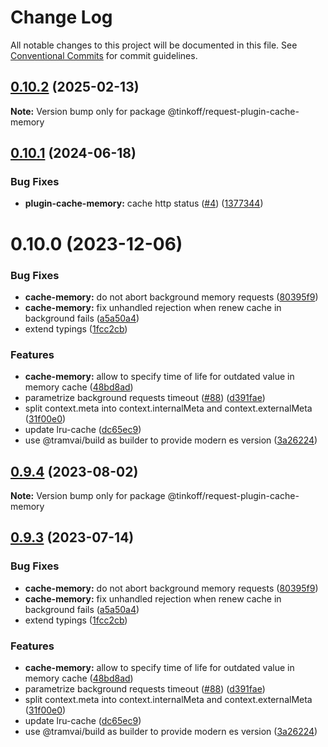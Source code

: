 # Change Log

All notable changes to this project will be documented in this file.
See [Conventional Commits](https://conventionalcommits.org) for commit guidelines.

## [0.10.2](https://github.com/Tinkoff/tinkoff-request/compare/@tinkoff/request-plugin-cache-memory@0.10.1...@tinkoff/request-plugin-cache-memory@0.10.2) (2025-02-13)

**Note:** Version bump only for package @tinkoff/request-plugin-cache-memory





## [0.10.1](https://github.com/Tinkoff/tinkoff-request/compare/@tinkoff/request-plugin-cache-memory@0.10.0...@tinkoff/request-plugin-cache-memory@0.10.1) (2024-06-18)


### Bug Fixes

* **plugin-cache-memory:** cache http status ([#4](https://github.com/Tinkoff/tinkoff-request/issues/4)) ([1377344](https://github.com/Tinkoff/tinkoff-request/commit/1377344242cf55e12565fc72f8f3518a8a46576d))





# 0.10.0 (2023-12-06)


### Bug Fixes

* **cache-memory:** do not abort background memory requests ([80395f9](https://github.com/Tinkoff/tinkoff-request/commit/80395f9be96cb73e62d09590aa89f043ab8ca679))
* **cache-memory:** fix unhandled rejection when renew cache in background fails ([a5a50a4](https://github.com/Tinkoff/tinkoff-request/commit/a5a50a463f632614b8be4bc39d540d3503b44914))
* extend typings ([1fcc2cb](https://github.com/Tinkoff/tinkoff-request/commit/1fcc2cb32597b10d788de36303507e385042fc96))


### Features

* **cache-memory:** allow to specify time of life for outdated value in memory cache ([48bd8ad](https://github.com/Tinkoff/tinkoff-request/commit/48bd8adb52cac7aea3f5a42ab6f1999edec4c704))
* parametrize background requests timeout ([#88](https://github.com/Tinkoff/tinkoff-request/issues/88)) ([d391fae](https://github.com/Tinkoff/tinkoff-request/commit/d391fae684a0d4ff2a5990ad4114c82f1208e09e))
* split context.meta into context.internalMeta and context.externalMeta ([31f00e0](https://github.com/Tinkoff/tinkoff-request/commit/31f00e0ae14767f213a67eb2df349c9f75adcfe7))
* update lru-cache ([dc65ec9](https://github.com/Tinkoff/tinkoff-request/commit/dc65ec92fb185b0100d5a87f4aecadc39f2a9cd5))
* use @tramvai/build as builder to provide modern es version ([3a26224](https://github.com/Tinkoff/tinkoff-request/commit/3a26224221d4fc073938cf32c2f147515620c28e))





## [0.9.4](https://github.com/Tinkoff/tinkoff-request/compare/@tinkoff/request-plugin-cache-memory@0.9.3...@tinkoff/request-plugin-cache-memory@0.9.4) (2023-08-02)

**Note:** Version bump only for package @tinkoff/request-plugin-cache-memory





## [0.9.3](https://github.com/Tinkoff/tinkoff-request/compare/@tinkoff/request-plugin-cache-memory@0.9.3...@tinkoff/request-plugin-cache-memory@0.9.3) (2023-07-14)


### Bug Fixes

* **cache-memory:** do not abort background memory requests ([80395f9](https://github.com/Tinkoff/tinkoff-request/commit/80395f9be96cb73e62d09590aa89f043ab8ca679))
* **cache-memory:** fix unhandled rejection when renew cache in background fails ([a5a50a4](https://github.com/Tinkoff/tinkoff-request/commit/a5a50a463f632614b8be4bc39d540d3503b44914))
* extend typings ([1fcc2cb](https://github.com/Tinkoff/tinkoff-request/commit/1fcc2cb32597b10d788de36303507e385042fc96))


### Features

* **cache-memory:** allow to specify time of life for outdated value in memory cache ([48bd8ad](https://github.com/Tinkoff/tinkoff-request/commit/48bd8adb52cac7aea3f5a42ab6f1999edec4c704))
* parametrize background requests timeout ([#88](https://github.com/Tinkoff/tinkoff-request/issues/88)) ([d391fae](https://github.com/Tinkoff/tinkoff-request/commit/d391fae684a0d4ff2a5990ad4114c82f1208e09e))
* split context.meta into context.internalMeta and context.externalMeta ([31f00e0](https://github.com/Tinkoff/tinkoff-request/commit/31f00e0ae14767f213a67eb2df349c9f75adcfe7))
* update lru-cache ([dc65ec9](https://github.com/Tinkoff/tinkoff-request/commit/dc65ec92fb185b0100d5a87f4aecadc39f2a9cd5))
* use @tramvai/build as builder to provide modern es version ([3a26224](https://github.com/Tinkoff/tinkoff-request/commit/3a26224221d4fc073938cf32c2f147515620c28e))
